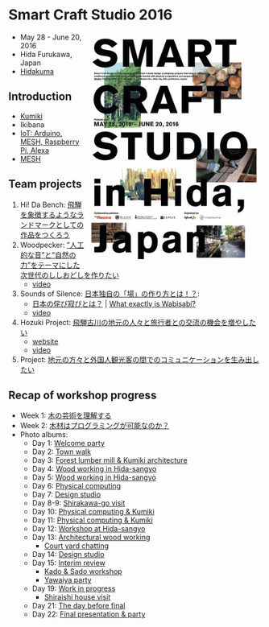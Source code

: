 # Smart Craft Studio 2016
<img src="Smart-Craft-Studio-poster.jpg" width="350" align="right" />

* May 28 - June 20, 2016
* Hida Furukawa, Japan
* [Hidakuma](https://hidakuma.com/events/160528_smart_craft_studio_in_hida2016/)

## Introduction

* [Kumiki](https://hidakuma.com/kumiki/)
* Ikibana
* [IoT: Arduino, MESH, Raspberry Pi, Alexa](https://github.com/kotobuki/Smart-Craft-Studio-2016)
* [MESH](http://meshprj.com/jp)

## Team projects

1. Hi! Da Bench: [飛騨を象徴するようなランドマークとしての作品をつくろう](https://hidakuma.com/blog/smart-craft-studio-hida-2016-team-1-report/)
2. Woodpecker: [”人工的な音”と”自然の力”をテーマにした次世代のししおどしを作りたい](https://hidakuma.com/blog/smart-craft-studio-hida-2016-team-2-report/)
   * [video](https://youtu.be/1yE5aQKxBSQ)
3. Sounds of Silence: [日本独自の「場」の作り方とは！？](https://hidakuma.com/blog/smart-craft-studio-hida-2016-team-3-report/): 
   * [日本の侘び寂びとは？](https://hidakuma.com/blog/smart-craft-studio-hida-2016-interview-with-a-team/) | [What exactly is Wabisabi?](https://hidakuma.com/en/blog/smart-craft-studio-hida-2016-interview-with-a-team/)
   * [video](https://www.flickr.com/photos/hidakuma/27768344530)
4. Hozuki Project: [飛騨古川の地元の人々と旅行者との交流の機会を増やしたい](https://hidakuma.com/blog/smart-craft-studio-hida-2016-team-4-report/)
   * [website](https://hozukipj.tumblr.com)
   * [video](https://www.flickr.com/photos/hidakuma/27972318531)
5. Project: [地元の方々と外国人観光客の間でのコミュニケーションを生み出したい](https://hidakuma.com/blog/smart-craft-studio-hida-2016-team-5-report/)

## Recap of workshop progress

* Week 1: [木の芸術を理解する](https://hidakuma.com/blog/scs2016-recap-of-the-1st-week/)
* Week 2: [木材はプログラミングが可能なのか？](https://hidakuma.com/blog/scs2016-recap-of-the-2nd-week/)
* Photo albums:
  * Day 1: [Welcome party](https://www.flickr.com/photos/hidakuma/albums/72157666462058744)
  * Day 2: [Town walk](https://www.flickr.com/photos/hidakuma/albums/72157669067063365)
  * Day 3: [Forest lumber mill & Kumiki architecture](https://www.flickr.com/photos/hidakuma/albums/72157668670145802)
  * Day 4: [Wood working in Hida-sangyo](https://www.flickr.com/photos/hidakuma/albums/72157668381760060)
  * Day 5: [Wood working in Hida-sangyo](https://www.flickr.com/photos/hidakuma/albums/72157668777122512)
  * Day 6: [Physical computing](https://www.flickr.com/photos/hidakuma/albums/72157669156568196)
  * Day 7: [Design studio](https://www.flickr.com/photos/hidakuma/albums/72157669511518065)
  * Day 8-9: [Shirakawa-go visit](https://www.flickr.com/photos/hidakuma/albums/72157669117665990)
  * Day 10: [Physical computing & Kumiki](https://www.flickr.com/photos/hidakuma/albums/72157666888828793)
  * Day 11: [Physical computing & Kumiki](https://www.flickr.com/photos/hidakuma/albums/72157669064437651)
  * Day 12: [Workshop at Hida-sangyo](https://www.flickr.com/photos/hidakuma/albums/72157669529437365)
  * Day 13: [Architectural wood working](https://www.flickr.com/photos/hidakuma/albums/72157669460328186)
    * [Court yard chatting](https://www.flickr.com/photos/hidakuma/27380911784)
  * Day 14: [Design studio](https://www.flickr.com/photos/hidakuma/albums/72157666923906774)
  * Day 15: [Interim review](https://www.flickr.com/photos/hidakuma/albums/72157669003338530)
    * [Kado & Sado workshop](https://www.flickr.com/photos/hidakuma/albums/72157669078822860)
    * [Yawaiya party](https://www.flickr.com/photos/hidakuma/albums/72157667611069683)
  * Day 19: [Work in progress](https://www.flickr.com/photos/hidakuma/albums/72157669741723866)
    * [Shiraishi house visit](https://www.flickr.com/photos/hidakuma/albums/72157667328996823)
  * Day 21: [The day before final](https://www.flickr.com/photos/hidakuma/albums/72157667241097404)
  * Day 22: [Final presentation & party](https://www.flickr.com/photos/hidakuma/albums/72157669946727745)
